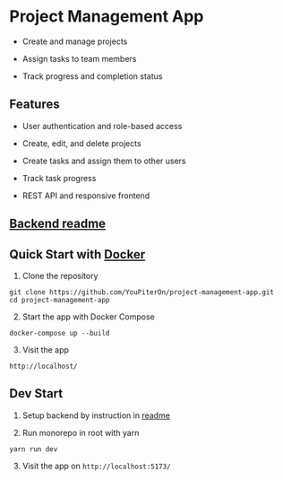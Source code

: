 # Project Management App

- Create and manage projects

- Assign tasks to team members

- Track progress and completion status

## Features

- User authentication and role-based access

- Create, edit, and delete projects

- Create tasks and assign them to other users

- Track task progress

- REST API and responsive frontend

## [Backend readme](packages/backend/README.md)

## Quick Start with [Docker](https://www.docker.com/products/docker-desktop/)

1. Clone the repository

  ```
  git clone https://github.com/YouPiterOn/project-management-app.git
  cd project-management-app
  ```

2. Start the app with Docker Compose

  ```
  docker-compose up --build
  ```

3. Visit the app

  ```
  http://localhost/
  ```

## Dev Start

1. Setup backend by instruction in [readme](packages/backend/README.md)

2. Run monorepo in root with yarn

  ```
  yarn run dev
  ```

3. Visit the app on `http://localhost:5173/`